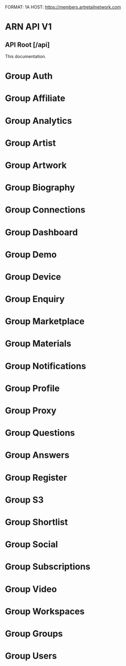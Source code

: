 FORMAT: 1A
HOST: https://members.artretailnetwork.com

# ARN API V1

## API Root [/api]

This documentation.


# Group Auth

<!-- include(src/auth.md) -->   

# Group Affiliate

<!-- include(src/affiliate.md) -->

# Group Analytics

<!-- include(src/analytics.md) -->

# Group Artist

<!-- include(src/artist.md) -->

# Group Artwork

<!-- include(src/artwork.md) -->

# Group Biography

<!-- include(src/biography.md) -->

# Group Connections

<!-- include(src/connections.md) -->


# Group Dashboard

<!-- include(src/dashboard.md) -->

# Group Demo

<!-- include(src/demo.md) -->

# Group Device

<!-- include(src/device.md) -->

# Group Enquiry

<!-- include(src/enquiry.md) -->

# Group Marketplace

<!-- include(src/marketplace.md) -->
            

# Group Materials

<!-- include(src/materials.md) -->

# Group Notifications

<!-- include(src/notifications.md) -->

# Group Profile

<!-- include(src/profile.md) -->

# Group Proxy

<!-- include(src/proxy.md) -->

# Group Questions

<!-- include(src/questions.md) -->

# Group Answers

<!-- include(src/answers.md) -->

# Group Register

<!-- include(src/register.md) -->

# Group S3

<!-- include(src/s3.md) -->

# Group Shortlist

<!-- include(src/shortlist.md) -->

# Group Social

<!-- include(src/social.md) -->

# Group Subscriptions

<!-- include(src/subscriptions.md) -->

# Group Video

<!-- include(src/video.md) -->

# Group Workspaces

<!-- include(src/workspaces.md) -->

# Group Groups

<!-- include(src/groups.md) -->
            
# Group Users

<!-- include(src/users.md) -->

